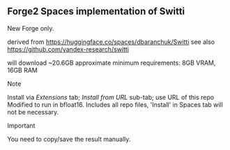 ## Forge2 Spaces implementation of Switti ##
New Forge only.

derived from https://huggingface.co/spaces/dbaranchuk/Switti
see also https://github.com/yandex-research/switti

will download ~20.6GB
approximate minimum requirements: 8GB VRAM, 16GB RAM

>[!NOTE]
>Install via *Extensions* tab; *Install from URL* sub-tab; use URL of this repo
>Modified to run in bfloat16. Includes all repo files, 'Install' in Spaces tab will not be necessary.

>[!IMPORTANT]
>You need to copy/save the result manually.
